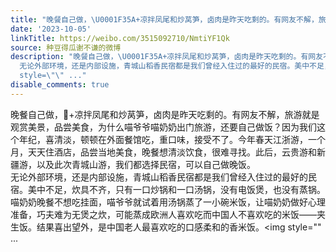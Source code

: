 ```yaml
---
title: "晚餐自己做，\U0001F35A+凉拌凤尾和炒莴笋，卤肉是昨天吃剩的。有网友不解，旅游就是观赏美景，品尝美食，为什么喵爷爷喵奶奶出门旅游，还要自己做饭？因为我们这个年..."
date: '2023-10-05'
linkTitle: https://weibo.com/3515092710/NmtiYF1Qk
source: 种豆得瓜谢不谦的微博
description: "晚餐自己做，\U0001F35A+凉拌凤尾和炒莴笋，卤肉是昨天吃剩的。有网友不解，旅游就是观赏美景，品尝美食，为什么喵爷爷喵奶奶出门旅游，还要自己做饭？因为我们这个年纪，喜清淡，顿顿在外面餐馆吃，重口味，接受不了。今年春天江浙游，一个月，天天住酒店，品尝当地美食，晚餐想清淡饮食，很难寻找。此后，云贵游和新疆游，以及此次青城山游，我们都选择民宿，可以自己做晚饭。<br>
  无论外部环境，还是内部设施，青城山稻香民宿都是我们曾经入住过的最好的民宿。美中不足，炊具不齐，只有一口炒锅和一口汤锅，没有电饭煲，也没有蒸锅。喵奶奶晚餐不想吃挂面，喵爷爷就试着用汤锅蒸了一小碗米饭，让喵奶奶做好心理准备，巧夫难为无煲之炊，可能蒸成欧洲人喜欢吃而中国人不喜欢吃的米饭——夹生饭。结果喜出望外，是中国老人最喜欢吃的口感柔和的香米饭。<img
  style=\"\" ..."
disable_comments: true
---
```

晚餐自己做，🍚+凉拌凤尾和炒莴笋，卤肉是昨天吃剩的。有网友不解，旅游就是观赏美景，品尝美食，为什么喵爷爷喵奶奶出门旅游，还要自己做饭？因为我们这个年纪，喜清淡，顿顿在外面餐馆吃，重口味，接受不了。今年春天江浙游，一个月，天天住酒店，品尝当地美食，晚餐想清淡饮食，很难寻找。此后，云贵游和新疆游，以及此次青城山游，我们都选择民宿，可以自己做晚饭。<br> 无论外部环境，还是内部设施，青城山稻香民宿都是我们曾经入住过的最好的民宿。美中不足，炊具不齐，只有一口炒锅和一口汤锅，没有电饭煲，也没有蒸锅。喵奶奶晚餐不想吃挂面，喵爷爷就试着用汤锅蒸了一小碗米饭，让喵奶奶做好心理准备，巧夫难为无煲之炊，可能蒸成欧洲人喜欢吃而中国人不喜欢吃的米饭——夹生饭。结果喜出望外，是中国老人最喜欢吃的口感柔和的香米饭。<img style="" ...